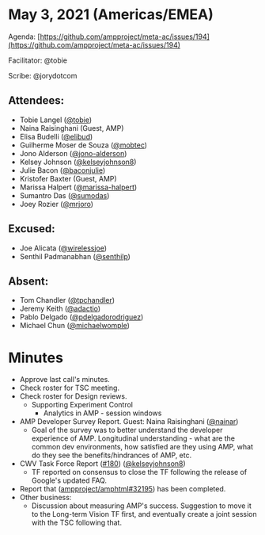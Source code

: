 # May 3, 2021 (Americas/EMEA)

Agenda: [https://github.com/ampproject/meta-ac/issues/194](https://github.com/ampproject/meta-ac/issues/194)

Facilitator: @tobie

Scribe: @jorydotcom

## Attendees:

*   Tobie Langel ([@tobie][tobie])
*   Naina Raisinghani (Guest, AMP)
*   Elisa Budelli ([@elibud][elibud])
*   Guilherme Moser de Souza ([@mobtec][mobtec])
*   Jono Alderson ([@jono-alderson][jono-alderson])
*   Kelsey Johnson ([@kelseyjohnson8][kelseyjohnson8])
*   Julie Bacon ([@baconjulie][baconjulie])
*   Kristofer Baxter (Guest, AMP)
*   Marissa Halpert ([@marissa-halpert][marissa-halpert])
*   Sumantro Das ([@sumodas][sumodas])
*   Joey Rozier ([@mrjoro][mrjoro])

## Excused:

*   Joe Alicata ([@wirelessjoe][wirelessjoe])
*   Senthil Padmanabhan ([@senthilp][senthilp])

## Absent:

*   Tom Chandler ([@tpchandler][tpchandler])
*   Jeremy Keith ([@adactio][adactio])
*   Pablo Delgado ([@pdelgadorodriguez][pdelgadorodriguez])
*   Michael Chun ([@michaelwomple][michaelwomple])

# Minutes

*   Approve last call's minutes.
*   Check roster for TSC meeting.
*   Check roster for Design reviews.
    * Supporting Experiment Control
	  * Analytics in AMP - session windows   
*   AMP Developer Survey Report. Guest: Naina Raisinghani ([@nainar][nainar])
    * Goal of the survey was to better understand the developer experience of AMP. Longitudinal understanding - what are the common dev environments, how satisfied are they using AMP, what do they see the benefits/hindrances of AMP, etc.
*   CWV Task Force Report ([#180](https://github.com/ampproject/meta-ac/issues/180)) ([@kelseyjohnson8][kelseyjohnson8])
    * TF reported on consensus to close the TF following the release of Google's updated FAQ.    
*   Report that ([ampproject/amphtml#32195](https://github.com/ampproject/amphtml/issues/32195)) has been completed.
*   Other business:
    *  Discussion about measuring AMP's success. Suggestion to move it to the Long-term Vision TF first, and eventually create a joint session with the TSC following that.

[tobie]: https://github.com/tobie
[wirelessjoe]: https://github.com/wirelessjoe
[sumodas]: https://github.com/sumodas
[senthilp]: https://github.com/senthilp
[elibud]: https://github.com/elibud
[mobtec]: https://github.com/mobtec
[pdelgadorodriguez]: https://github.com/pdelgadorodriguez
[marissa-halpert]: https://github.com/marissa-halpert
[candice-womp]: https://github.com/candice-womp
[jono-alderson]: https://github.com/jono-alderson
[baconjulie]: https://github.com/baconjulie
[kelseyjohnson8]: https://github.com/kelseyjohnson8]
[adactio]: https://github.com/adactio
[mrjoro]: https://github.com/mrjoro
[jorydotcom]: https://github.com/jorydotcom
[DavidStrauss]: https://github.com/DavidStrauss
[cpapazian]: https://github.com/cpapazian
[dvoytenko]: https://github.com/dvoytenko
[rudygalfi]: https://github.com/rudygalfi
[KasianaMac]: https://github.com/KasianaMac
[tpchandler]: https://github.com/tpchandler
[j-tt]: https://github.com/j-tt
[SiddiqiFaizan]: https://github.com/SiddiqiFaizan
[kenjibaheux]: https://github.com/kenjibaheux
[kristoferbaxter]: https://github.com/kristoferbaxter
[MadisonMiner]: https://github.com/MadisonMiner
[nainar]: https://github.com/nainar
[michaelwomple]: https://github.com/michaelwomple
